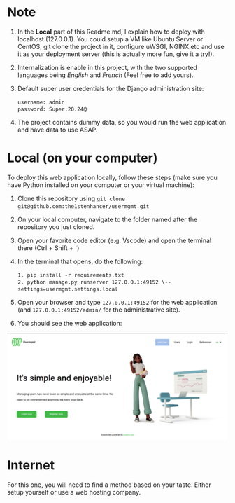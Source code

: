 # **Note**
1. In the **Local** part of this Readme.md, I explain how to deploy with localhost (127.0.0.1). You could setup a VM like Ubuntu Server or CentOS, git clone the project in it, configure uWSGI, NGINX etc and use it as your deployment server (this is actually more fun, give it a try!).

2. Internalization is enable in this project, with the two supported languages being *English* and 
*French* (Feel free to add yours).

3. Default super user credentials for the Django administration site:
   ```
   username: admin
   password: Super.20.24@
   ```

4. The project contains dummy data, so you would run the web application and have data to use ASAP.

# **Local (on your computer)**
To deploy this web application locally, follow these steps (make sure you have Python installed on your computer or your virtual machine):

1. Clone this repository using `git clone git@github.com:the1stenhancer/usermgmt.git`

2. On your local computer, navigate to the folder named after the repository you just cloned.

3. Open your favorite code editor (e.g. Vscode) and open the terminal there (Ctrl + Shift + `)

4. In the terminal that opens, do the following:
    ```
	1. pip install -r requirements.txt
	2. python manage.py runserver 127.0.0.1:49152 \--settings=usermgmt.settings.local
    ```

5. Open your browser and type `127.0.0.1:49152` for the web application (and `127.0.0.1:49152/admin/` for the administrative site).

6. You should see the web application:

![Screenshot of the usermgmt web application home page](https://github.com/the1stenhancer/usermgmt/blob/main/crud/static/img/home_screen.png)



# **Internet**
For this one, you will need to find a method based on your taste. Either setup yourself or use a web hosting company.